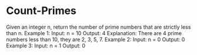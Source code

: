 # Count-Primes

Given an integer n, return the number of prime numbers that are strictly less than n.
Example 1:
Input: n = 10
Output: 4
Explanation: There are 4 prime numbers less than 10, they are 2, 3, 5, 7.
Example 2:
Input: n = 0
Output: 0
Example 3:
Input: n = 1
Output: 0

